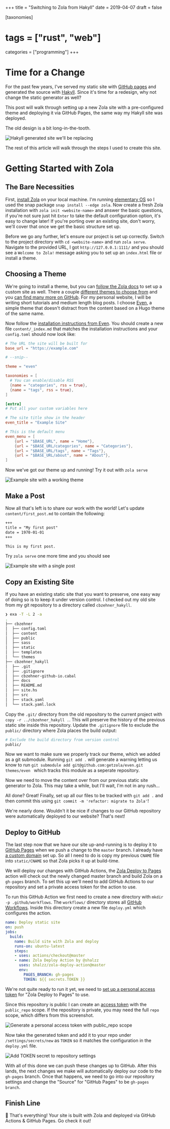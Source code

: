 +++
title = "Switching to Zola from Hakyll"
date = 2019-04-07
draft = false

[taxonomies]
# tags = ["rust", "web"]
categories = ["programming"]
+++

# Time for a Change

For the past few years, I've served my static site with [GitHub pages](https://pages.github.com/) and generated the source with [Hakyll](https://jaspervdj.be/hakyll). Since it's time for a redesign, why not change the static generator as well?

This post will walk through setting up a new Zola site with a pre-configured theme and deploying it via GitHub Pages, the same way my Hakyll site was deployed.

The old design is a bit long-in-the-tooth.

![Hakyll generated site we'll be replacing](./cbzehner_hakyll.png)

The rest of this article will walk through the steps I used to create this site.

# Getting Started with Zola

## The Bare Necessities

First, [install Zola](https://www.getzola.org/documentation/getting-started/installation/) on your local machine. I'm running [elementary OS](https://elementary.io/) so I used the snap package `snap install --edge zola`. Now create a fresh Zola installation with `zola init <website-name>` and answer the basic questions, if you're not sure just hit `Enter` to take the default configuration option, it's easy to change later! If you're porting over an existing site, don't worry, we'll cover that once we get the basic structure set up.

Before we go any further, let's ensure our project is set up correctly. Switch to the project directory with `cd <website-name>` and run `zola serve`. Navigate to the provided URL, I got `http://127.0.0.1:1111/` and you should see a `Welcome to Zola!` message asking you to set up an `index.html` file or install a theme.

## Choosing a Theme

We're going to install a theme, but you can [follow the Zola docs](https://www.getzola.org/documentation/getting-started/overview/) to set up a custom site as well. There a couple [different themes to choose from](https://www.getzola.org/themes/) and you [can find many more on GitHub](https://github.com/search?q=zola+filename%3Atheme.toml&type=Code). For my personal website, I will be writing short tutorials and medium length blog posts. I choose [Even](https://github.com/getzola/even), a simple theme that doesn't distract from the content based on a Hugo theme of the same name.

Now follow the [installation instructions from Even](https://github.com/getzola/even#installation). You should create a new file `content/_index.md` that matches the installation instructions and your `config.toml` should now look like:

```TOML
# The URL the site will be built for
base_url = "https://example.com"

# --snip--

theme = "even"

taxonomies = [
  # You can enable/disable RSS
  {name = "categories", rss = true},
  {name = "tags", rss = true},
]

[extra]
# Put all your custom variables here

# The site title show in the header
even_title = "Example Site"

# This is the default menu
even_menu = [
    {url = "$BASE_URL", name = "Home"},
    {url = "$BASE_URL/categories", name = "Categories"},
    {url = "$BASE_URL/tags", name = "Tags"},
    {url = "$BASE_URL/about", name = "About"},
]
```

Now we've got our theme up and running! Try it out with `zola serve`

![Example site with a working theme](./example_site_theme.png)

## Make a Post

Now all that's left is to share our work with the world! Let's update `content/first_post.md` to contain the following:

```Markdown
+++
title = "My first post"
date = 1970-01-01
+++

This is my first post.
```

Try `zola serve` one more time and you should see

![Example site with a single post](./example_first_post.png)

## Copy an Existing Site

If you have an existing static site that you want to preserve, one easy way of doing so is to keep it under version control. I checked out my old site from my git repository to a directory called `cbzehner_hakyll`.

```bash
❯ exa -T -L 2 -a
.
├── cbzehner
│  ├── config.toml
│  ├── content
│  ├── public
│  ├── sass
│  ├── static
│  ├── templates
│  └── themes
├── cbzehner_hakyll
│  ├── .git
│  ├── .gitignore
│  ├── cbzehner-github-io.cabal
│  ├── docs
│  ├── README.md
│  ├── site.hs
│  ├── src
│  ├── stack.yaml
│  └── stack.yaml.lock
```

Copy the `.git/` directory from the old repository to the current project with `copy -r ../cbzehner_hakyll .`. This will preserve the history of the previous static site inside this repository. Update the `.gitignore` file to exclude the `public/` directory where Zola places the build output:

```bash
# Exclude the build directory from version control
public/
```

Now we want to make sure we properly track our theme, which we added as a git submodule. Running `git add .` will generate a warning letting us know to run `git submodule add git@github.com:getzola/even.git themes/even ` which tracks this module as a seperate repository.

Now we need to move the content over from our previous static site generator to Zola. This may take a while, but I'll wait, I'm not in any rush...

All done? Great! Finally, set up all our files to be tracked with `git add .` and then commit this using `git commit -m 'refactor: migrate to Zola'`!

We're nearly done. Wouldn't it be nice if changes to our GitHub repository were automatically deployed to our website? That's next!

## Deploy to GitHub

The last step now that we have our site up-and-running is to deploy it to [GitHub Pages](https://guides.github.com/features/pages/) when we push a change to the `master` branch. I already have [a custom domain](https://help.github.com/en/github/working-with-github-pages/about-custom-domains-and-github-pages) set up. So all I need to do is copy my previous `CNAME` file into `static/CNAME` so that Zola picks it up at build-time.

We will deploy our changes with GitHub Actions, the [Zola Deploy to Pages](https://github.com/marketplace/actions/zola-deploy-to-pages) action will check out the newly changed master branch and build Zola on a `gh-pages` branch. To set this up we'll need to add GitHub Actions to our repository and set a private access token for the action to use.

To run this GitHub Action we first need to create a new directory with `mkdir -p .github/workflows`. The `workflows/` directory stores all [GitHub Workflows](https://help.github.com/en/actions/configuring-and-managing-workflows/configuring-a-workflow). Inside this directory create a new file `deploy.yml` which configures the action.

```yaml
name: Deploy static site
on: push
jobs:
  build:
    name: Build site with Zola and deploy
    runs-on: ubuntu-latest
    steps:
    - uses: actions/checkout@master
    - name: Zola Deploy Action by @shalzz
      uses: shalzz/zola-deploy-action@master
      env:
        PAGES_BRANCH: gh-pages
        TOKEN: ${{ secrets.TOKEN }}
```

We're not quite ready to run it yet, we need to [set up a personal access token](https://github.com/marketplace/actions/zola-deploy-to-pages#secrets) for "Zola Deploy to Pages" to use.

Since this repository is public I can create an [access token](https://github.com/settings/tokens/new) with the `public_repo` scope. If the repository is private, you may need the full `repo` scope, which differs from this screenshot.

![Generate a personal access token with public_repo scope](./generate_token.png)

Now take the generated token and add it to your repo under `/settings/secrets/new` as `TOKEN` so it matches the configuration in the `deploy.yml` file.

![Add TOKEN secret to repository settings](./generate_token.png)

With all of this done we can push these changes up to GitHub. After this lands, the next changes we make will automatically deploy our code to the `gh-pages` branch. Once that happens, we need to go into our repository settings and change the "Source" for "GitHub Pages" to be `gh-pages branch`.

## Finish Line

🎉 That's everything! Your site is built with Zola and deployed via GitHub Actions & GitHub Pages. Go check it out!
